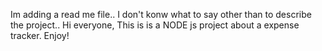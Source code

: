 Im adding a read me file..
I don't konw what to say other than to describe the project.. 
Hi everyone, 
This is is a NODE js project about a expense tracker.  Enjoy!
